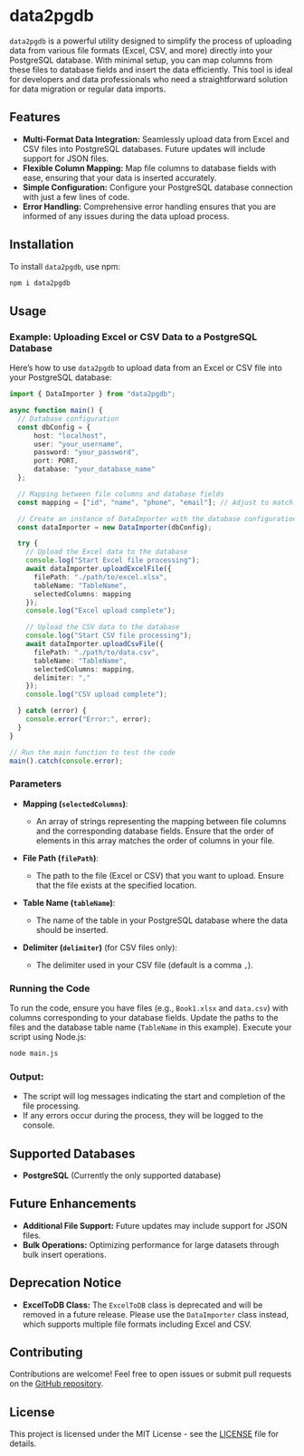

# data2pgdb

`data2pgdb` is a powerful utility designed to simplify the process of uploading data from various file formats (Excel, CSV, and more) directly into your PostgreSQL database. With minimal setup, you can map columns from these files to database fields and insert the data efficiently. This tool is ideal for developers and data professionals who need a straightforward solution for data migration or regular data imports.

## Features

- **Multi-Format Data Integration:** Seamlessly upload data from Excel and CSV files into PostgreSQL databases. Future updates will include support for JSON files.
- **Flexible Column Mapping:** Map file columns to database fields with ease, ensuring that your data is inserted accurately.
- **Simple Configuration:** Configure your PostgreSQL database connection with just a few lines of code.
- **Error Handling:** Comprehensive error handling ensures that you are informed of any issues during the data upload process.

## Installation

To install `data2pgdb`, use npm:

```bash
npm i data2pgdb
```

## Usage

### Example: Uploading Excel or CSV Data to a PostgreSQL Database

Here’s how to use `data2pgdb` to upload data from an Excel or CSV file into your PostgreSQL database:

```typescript
import { DataImporter } from "data2pgdb"; 

async function main() {
  // Database configuration
  const dbConfig = {   
      host: "localhost",
      user: "your_username",
      password: "your_password",
      port: PORT,
      database: "your_database_name"
  };

  // Mapping between file columns and database fields
  const mapping = ["id", "name", "phone", "email"]; // Adjust to match your file and database table

  // Create an instance of DataImporter with the database configuration
  const dataImporter = new DataImporter(dbConfig);

  try {
    // Upload the Excel data to the database
    console.log("Start Excel file processing");
    await dataImporter.uploadExcelFile({
      filePath: "./path/to/excel.xlsx", 
      tableName: "TableName", 
      selectedColumns: mapping
    });
    console.log("Excel upload complete");

    // Upload the CSV data to the database
    console.log("Start CSV file processing");
    await dataImporter.uploadCsvFile({
      filePath: "./path/to/data.csv", 
      tableName: "TableName", 
      selectedColumns: mapping,
      delimiter: ","
    });
    console.log("CSV upload complete");

  } catch (error) {
    console.error("Error:", error);
  }
}

// Run the main function to test the code
main().catch(console.error);
```

### Parameters

- **Mapping (`selectedColumns`)**:
  - An array of strings representing the mapping between file columns and the corresponding database fields. Ensure that the order of elements in this array matches the order of columns in your file.

- **File Path (`filePath`)**:
  - The path to the file (Excel or CSV) that you want to upload. Ensure that the file exists at the specified location.

- **Table Name (`tableName`)**:
  - The name of the table in your PostgreSQL database where the data should be inserted.

- **Delimiter (`delimiter`)** (for CSV files only):
  - The delimiter used in your CSV file (default is a comma `,`).

### Running the Code

To run the code, ensure you have files (e.g., `Book1.xlsx` and `data.csv`) with columns corresponding to your database fields. Update the paths to the files and the database table name (`TableName` in this example). Execute your script using Node.js:

```bash
node main.js
```

### Output:

- The script will log messages indicating the start and completion of the file processing.
- If any errors occur during the process, they will be logged to the console.

## Supported Databases

- **PostgreSQL** (Currently the only supported database)

## Future Enhancements

- **Additional File Support:** Future updates may include support for JSON files.
- **Bulk Operations:** Optimizing performance for large datasets through bulk insert operations.

## Deprecation Notice

- **ExcelToDB Class:** The `ExcelToDB` class is deprecated and will be removed in a future release. Please use the `DataImporter` class instead, which supports multiple file formats including Excel and CSV.

## Contributing

Contributions are welcome! Feel free to open issues or submit pull requests on the [GitHub repository](https://github.com/youssefelya/data2pgdb).

## License

This project is licensed under the MIT License - see the [LICENSE](LICENSE) file for details.
```
